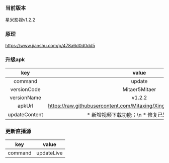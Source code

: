### 当前版本
星米影视v1.2.2

### 原理

https://www.jianshu.com/p/478a6d0d0dd5


### 升级apk


| key|value
|:--------:|:---------:
| command   | update      
| versionCode     |Mitaer5Mitaer
| versionName | v1.2.2
| apkUrl| https://raw.githubusercontent.com/Mitaxing/XingMiMovie/master/xingmi.apk
|updateContent|* 新增视频下载功能；\n * 修复已知的bug；\n 


### 更新直播源

| key|value
|:--------:|:---------:
| command   | updateLive      
